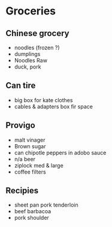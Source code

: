 # Groceries

## Chinese grocery

- noodles (frozen ?)
- dumplings
- Noodles Raw
- duck, pork

## Can tire

- big box for kate clothes
- cables & adapters box fir space

## Provigo

- malt vinager
- Brown sugar
- can chipotle peppers in adobo sauce
- n/a beer
- ziplock med & large
- coffee filters

## Recipies

- sheet pan pork tenderloin
- beef barbacoa
- pork shoulder
